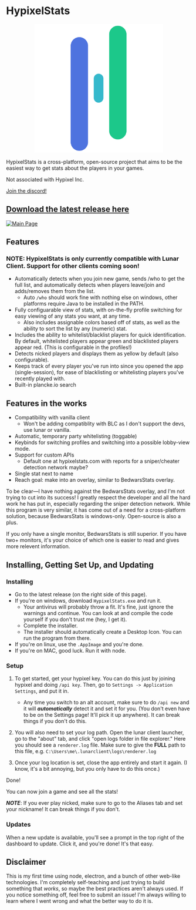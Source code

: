 # HypixelStats

[<p align="center"><img src="/bootstrap/imgs/logo.png" width="350px"></p>](https://github.com/EthanHarv/HypixelStats/releases/latest)

HypixelStats is a cross-platform, open-source project that aims to be the easiest way to get stats about the players in your games.

Not associated with Hypixel Inc.

[Join the discord!](http://discord.gg/yAAz4UkNb5)

## [Download the latest release here](https://github.com/EthanHarv/HypixelStats/releases/latest)

[![Main Page](https://media.discordapp.net/attachments/821280850061819945/836355148669911050/unknown.png)](https://github.com/EthanHarv/HypixelStats/releases/latest)

## Features

### <b>NOTE: HypixelStats is only currently compatible with Lunar Client. Support for other clients coming soon!</b>

- Automatically detects when you join new game, sends /who to get the full list, and automatically detects when players leave/join and adds/removes them from the list.
    - Auto `/who` should work fine with nothing else on windows, other platforms require Java to be installed in the PATH.
- Fully configuarable view of stats, with on-the-fly profile switching for easy viewing of any stats you want, at any time.
    - Also includes assignable colors based off of stats, as well as the ability to sort the list by any (numeric) stat.
- Includes the ability to whitelist/blacklist players for quick identification. By default, whitelisted players appear green and blacklisted players appear red. (This is configurable in the profiles!)
- Detects nicked players and displays them as yellow by default (also configurable).
- Keeps track of every player you've run into since you opened the app (single-session), for ease of blacklisting or whitelisting players you've recently played with.
- Built-in plancke.io search

## Features in the works

- Compatibility with vanilla client
    - Won't be adding compatiblity with BLC as I don't support the devs, use lunar or vanilla.
- Automatic, temporary party whitelisting (toggable)
- Keybinds for switching profiles and switching into a possible lobby-view mode.
- Support for custom APIs
    - Default one at hypixelstats.com with reports for a sniper/cheater detection network maybe?
- Single stat next to name
- Reach goal: make into an overlay, similar to BedwarsStats overlay.

To be clear—I have nothing against the BedwarsStats overlay, and I'm not trying to cut into its success! I greatly respect the developer and all the hard work he has put in, especially regarding the sniper detection network. While this program is very similar, it has come out of a need for a cross-platform solution, because BedwarsStats is windows-only. Open-source is also a plus.

If you only have a single monitor, BedwarsStats is still superior. If you have two+ monitors, it's your choice of which one is easier to read and gives more relevent information. 


## Installing, Getting Set Up, and Updating

### Installing
- Go to the latest release (on the right side of this page).
- If you're on windows, download `HypixelStats.exe` and run it.
    - Your antivirus will probably throw a fit. It's fine, just ignore the warnings and continue. You can look at and compile the code yourself if you don't trust me (hey, I get it).
    - Complete the installer.
    - The installer should automatically create a Desktop Icon. You can run the program from there.
- If you're on linux, use the `.AppImage` and you're done.
- If you're on MAC, good luck. Run it with node.

### Setup

1. To get started, get your hypixel key. You can do this just by joining hypixel and doing `/api key`. Then, go to `Settings -> Application Settings`, and put it in.
    - Any time you switch to an alt account, make sure to do `/api new` and it will ***automatically*** detect it and set it for you. (You don't even have to be on the Settings page! It'll pick it up anywhere). It can break things if you don't do this.

2. You will also need to set your log path. Open the lunar client launcher, go to the "about" tab, and click "open logs folder in file explorer." Here you should see a `renderer.log` file. Make sure to give the <b>FULL</b> path to this file, e.g. `C:\Users\me\.lunarclient\logs\renderer.log`

3. Once your log location is set, close the app entirely and start it again. (I know, it's a bit annoying, but you only have to do this once.)

Done!

You can now join a game and see all the stats!

***NOTE***: If you ever play nicked, make sure to go to the Aliases tab and set your nickname! It can break things if you don't.

### Updates

When a new update is available, you'll see a prompt in the top right of the dashboard to update. Click it, and you're done! It's that easy.

## Disclaimer

This is my first time using node, electron, and a bunch of other web-like technologies. I'm completely self-teaching and just trying to build something that <i>works</i>, so maybe the best practices aren't always used. If you notice something off, feel free to submit an issue! I'm always willing to learn where I went wrong and what the better way to do it is.
